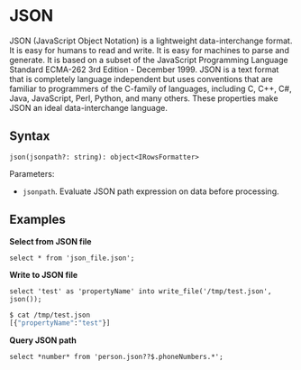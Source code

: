# JSON

JSON (JavaScript Object Notation) is a lightweight data-interchange format. It is easy for humans to read and write. It is easy for machines to parse and generate. It is based on a subset of the JavaScript Programming Language Standard ECMA-262 3rd Edition - December 1999. JSON is a text format that is completely language independent but uses conventions that are familiar to programmers of the C-family of languages, including C, C++, C#, Java, JavaScript, Perl, Python, and many others. These properties make JSON an ideal data-interchange language.

## Syntax

```
json(jsonpath?: string): object<IRowsFormatter>
```

Parameters:

- `jsonpath`. Evaluate JSON path expression on data before processing.

## Examples

**Select from JSON file**

```
select * from 'json_file.json';
```

**Write to JSON file**

```
select 'test' as 'propertyName' into write_file('/tmp/test.json', json());
```

```bash
$ cat /tmp/test.json 
[{"propertyName":"test"}]
```

**Query JSON path**

```
select *number* from 'person.json??$.phoneNumbers.*';
```
